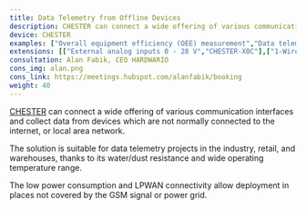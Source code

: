```yaml
---
title: Data Telemetry from Offline Devices
description: CHESTER can connect a wide offering of various communication interfaces and collect data from devices which are not normally connected online. That, for instance, allows industrial machines monitoring.
device: CHESTER
examples: ["Overall equipment efficiency (OEE) measurement","Data telemetry from brake system on a mining machine","Cathodic protection monitoring of distribution pipes","Industrial weight scale monitoring"]
extensions: [["External analog inputs 0 - 28 V","CHESTER-X0C"],["1-Wire","CHESTER-X1"],["TTL/CMOS UART","CHESTER-X2A"],["RS-485 - MODBUS", "CHESTER-X2B"],["Current loop input 4 - 20 mA","CHESTER-X4C"], ["Weight scale", "CHESTER-X6"]]
consultation: Alan Fabik, CEO HARDWARIO
cons_img: alan.png
cons_link: https://meetings.hubspot.com/alanfabik/booking
weight: 40
---
```


[CHESTER](/en/chester/) can connect a wide offering of various communication interfaces and collect data from devices which are not normally connected to the internet, or local area network.

The solution is suitable for data telemetry projects in the industry, retail, and warehouses, thanks to its water/dust resistance and wide operating temperature range.

The low power consumption and LPWAN connectivity allow deployment in places not covered by the GSM signal or power grid.
